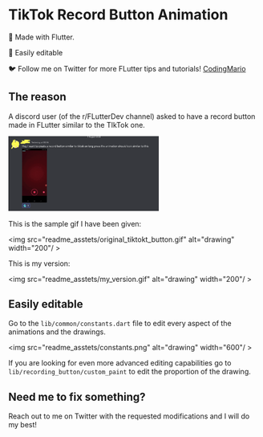 # TikTok Record Button Animation

🚀 Made with Flutter.

🤩 Easily editable

🐦 Follow me on Twitter for more FLutter tips and tutorials! [CodingMario](https://twitter.com/mariopepe_)



## The reason

A discord user (of the r/FLutterDev channel) asked to have a record button made in FLutter similar to the TIkTok one.

<img src="readme_asstets/discord_request.png" alt="discord request" width="300"/>

This is the sample gif I have been given:

<img src="readme_asstets/original_tiktokt_button.gif" alt="drawing" width="200"/ >

This is my version:

<img src="readme_asstets/my_version.gif" alt="drawing" width="200"/ >

## Easily editable

Go to the `lib/common/constants.dart` file to edit every aspect of the animations and the drawings.

<img src="readme_asstets/constants.png" alt="drawing" width="600"/ >

If you are looking for even more advanced editing capabilities go to `lib/recording_button/custom_paint` to edit the proportion of the drawing.

## Need me to fix something?

Reach out to me on Twitter with the requested modifications and I will do my best!